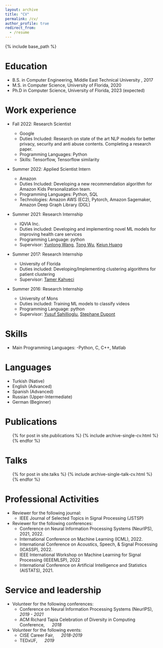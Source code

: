 ```yaml
---
layout: archive
title: "CV"
permalink: /cv/
author_profile: true
redirect_from:
  - /resume
---
```


{% include base_path %}

Education
======
* B.S. in Computer Engineering, Middle East Technical University , 2017
* M.S. in Computer Science, University of Florida, 2020
* Ph.D in Computer Science, University of Florida, 2023 (expected)

Work experience
======
* Fall 2022: Research Scientist
  * Google 
  * Duties Included: Research on state of the art NLP models for better privacy, security and anti abuse contents. 
    Completing a research paper. 
  * Programming Languages: Python
  * Skills: Tensorflow, Tensorflow similarity 
* Summer 2022: Applied Scientist Intern
  * Amazon
  * Duties Included: Developing a new recommendation algorithm for Amazon Kids Personalization team.
  * Programming Languages: Python, SQL
  * Technologies: Amazon AWS (EC2), Pytorch, Amazon Sagemaker, Amazon Deep Graph Library (DGL)
* Summer 2021: Research Internship 
  * IQVIA Inc.
  * Duties included: Developing and implementing novel ML models for improving health care services
  * Programming Language: python
  * Supervisor: [Yunlong Wang](https://scholar.google.com/citations?user=xHv-7cQAAAAJ&hl=en), [Tong Wu](https://www.researchgate.net/profile/Tong-Wu-15), [Kejun Huang](https://cise.ufl.edu/~kejun/)
  
* Summer 2017: Research Internship
  * University of Florida
  * Duties included: Developing/Implementing clustering algorithms for patient clustering
  * Supervisor: [Tamer Kahveci](https://www.cise.ufl.edu/~tamer/)
  
* Summer 2016: Research Internship 
  * University of Mons
  * Duties included: Training ML models to classify videos
  * Programming Language: python
  * Supervisor: [Yusuf Sahillioglu](https://user.ceng.metu.edu.tr/~ys/), [Stephane Dupont](https://www.researchgate.net/profile/Stephane-Dupont)
   
Skills
======
* Main Programming Languages:
  -Python, C, C++, Matlab

Languages
======
* Turkish (Native)
* English (Advanced)
* Spanish (Advanced)
* Russian (Upper-Intermediate)
* German (Beginner)

Publications
======
  <ul>{% for post in site.publications %}
    {% include archive-single-cv.html %}
  {% endfor %}</ul>
  
Talks
======
  <ul>{% for post in site.talks %}
    {% include archive-single-talk-cv.html %}
  {% endfor %}</ul>
  
Professional Activities
======
* Reviewer for the following journal:
  - IEEE Journal of Selected Topics in Signal Processing (JSTSP)
* Reviewer for the following conferences: 
  - Conference on Neural Information Processing Systems (NeurIPS), 2021, 2022.
  - International Conference on Machine Learning (ICML), 2022.
  - International Conference on Acoustics, Speech, & Signal Processing (ICASSP), 2022.
  - IEEE International Workshop on Machine Learning for Signal Processing (IEEEMLSP), 2022
  - International Conference on Artificial Intelligence and Statistics (AISTATS), 2021.



Service and leadership
======
* Volunteer for the following conferences:
  - Conference on Neural Information Processing Systems (NeurIPS), &nbsp;&nbsp;&nbsp;&nbsp; *2019 - 2021*
  - ACM Richard Tapia Celebration of Diversity in Computing Conference, &nbsp;&nbsp;&nbsp;&nbsp; *2018*
* Volunteer for the following events:
  - CISE Career Fair, &nbsp;&nbsp;&nbsp;&nbsp; *2018-2019*
  - TEDxUF, &nbsp;&nbsp;&nbsp;&nbsp; *2019*

